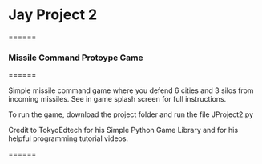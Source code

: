 # Jay Project 2

======

### Missile Command Protoype Game

======

Simple missile command game where you defend 6 cities and 3 silos from incoming missiles. See in game splash screen for full instructions.

To run the game, download the project folder and run the file JProject2.py




Credit to TokyoEdtech for his Simple Python Game Library and for his helpful programming tutorial videos.

======
